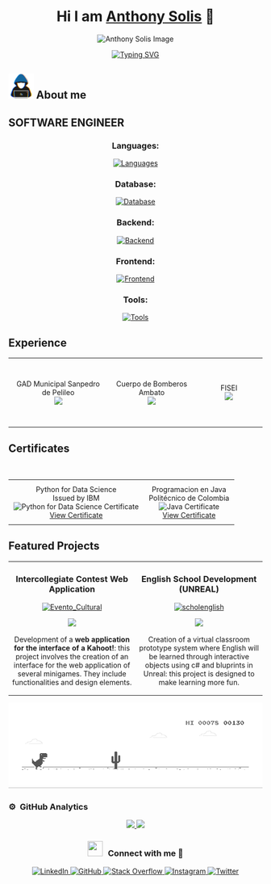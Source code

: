 <div align="center">
  <h1 align="center">Hi I am <a href="">Anthony Solis</a> 👋</h1>
  <img src="https://github.com/Anthony6887/Anthony6887/assets/109778441/c55bf218-e8b7-49e3-a11d-914de1e95e5d" alt="Anthony Solis Image">
</div>

<p align="center">
  <a href="https://github.com/DenverCoder1/readme-typing-svg">
    <img src="https://readme-typing-svg.herokuapp.com?font=Time+New+Roman&color=cyan&size=25&center=true&vCenter=true&width=600&height=100&lines=Junior+Developer..&hearts;++;Self-Taught+Front-End+Developer,;Back-End+Developer,;Active+Learner/Researcher,;Love+to+learn+new+stuffs..<3" alt="Typing SVG">
  </a>
</p>

## <img src="https://github.com/0xAbdulKhalid/0xAbdulKhalid/raw/main/assets/mdImages/about_me.gif" width="50px"> **About me**

## SOFTWARE ENGINEER
<div align="center">
  <h3>Languages:</h3>
  <a href="https://skillicons.dev"><img src="https://skillicons.dev/icons?i=js,php,typescript,java,python,matlab" alt="Languages"></a>

  <h3>Database:</h3>
<a href="https://skillicons.dev"><img src="https://skillicons.dev/icons?i=mysql,postgresql,mongodb,sqlite" alt="Database"></a>

  <h3>Backend:</h3>
  <a href="https://skillicons.dev"><img src="https://skillicons.dev/icons?i=express,nodejs,nestjs,firebase" alt="Backend"></a>

  <h3>Frontend:</h3>
  <a href="https://skillicons.dev"><img src="https://skillicons.dev/icons?i=html,css,tailwindcss,react,nextjs,angular" alt="Frontend"></a>

  <h3>Tools:</h3>
  <a href="https://skillicons.dev"><img src="https://skillicons.dev/icons?i=figma,postman,git,vscode" alt="Tools"></a>
</div>

## Experience

<table align="center">
  <tr>
    <td style="text-align: center; padding: 10px;">
      GAD Municipal Sanpedro de Pelileo<br>
      <img src="https://pelileo.gob.ec/portal/wp-content/uploads/2021/04/cropped-MARCA-GAD-PELILEO-05-1.png" width="200">
    </td>
    <td style="text-align: center; padding: 10px;">
      Cuerpo de Bomberos Ambato<br>
      <img src="https://scontent.fatf3-1.fna.fbcdn.net/v/t39.30808-6/362263000_683043853843962_5721593710097982444_n.jpg?_nc_cat=109&ccb=1-7&_nc_sid=5f2048&_nc_eui2=AeEgunpZxmgkx4WTIdIT_bM8v-2eKInWUqm_7Z4oidZSqYbUpjKJfdVgYtTOjUtdrTRZNuEQNaPojumCffrnCexQ&_nc_ohc=OOR6BcUF-hcQ7kNvgHsprkN&_nc_ht=scontent.fatf3-1.fna&oh=00_AYCONYtAUEdbz8oP9jk2a9nrCMp7HQlxmohFXh8CKC0wCA&oe=66596EF2" width="200">
    </td>
    <td style="text-align: center; padding: 50px;">
       FISEI<br>
      <img src="https://encrypted-tbn0.gstatic.com/images?q=tbn:ANd9GcSUXuUBfnTWwn8cxU7ohTFrvyWgMOA-bcDQHGwVABp53w&s" width="200">
    </td>
  </tr>
</table>

## Certificates

<table align="center">
  <tr>
    <td style="text-align: center; padding: 10px;">
      Python for Data Science<br>
      Issued by IBM<br>
      <img src="https://github.com/Anthony6887/Anthony6887/assets/109778441/22eb98be-abde-47db-a41f-7444ae0439cd" alt="Python for Data Science Certificate" width="200"><br>
      <a href="https://www.credly.com/badges/7e70b0cf-2ff8-4dda-b1d8-1347d287075a/public_url">View Certificate</a>
    </td>
    <br>
    <td style="text-align: center; padding: 10px;">
      Programacion en Java<br>
      Politécnico de Colombia<br>
      <img src="https://blog.facialix.com/wp-content/uploads/2024/05/Curso-de-Java-Nivel-Basico-GRATIS.jpg" alt="Java Certificate" width="200"><br>
      <a href="https://politecnicodecolombia.edu.co/contable/app/certificados/pages/certificado.php?Id=zJ2Ox0jpwYBGg6E7Gbda">View Certificate</a>
    </td>
  </tr>
</table>


## Featured Projects
<table>
<tr>
<td width="50%">
  <h3 align="center">Intercollegiate Contest Web Application</h3>
  <div align="center">
    <a href="https://github.com/Anthony6887/Evento_Cultural" target="_blank"><img src="https://github.com/Anthony6887/Anthony6887/assets/109778441/af08da65-bd1a-4faa-aede-778e06299fa7" width="400" alt="Evento_Cultural"></a>
    <p>
      <a href="https://github.com/Anthony6887/Evento_Cultural" target="_blank">
        <img src="https://img.shields.io/badge/CODE-ff9?style=for-the-badge&logo=github&logoColor=black">
      </a>
    </p>
  <p>Development of a <strong>web application for the interface of a Kahoot!</strong>: this project involves the creation of an interface for the web application of several minigames. They include functionalities and design elements.</p>  
  </div>                
</td>
<td width="50%">
  <h3 align="center">English School Development (UNREAL)</h3>
  <div align="center">
    <a href="https://github.com/Eduardlink/CasaAbiertaDas" target="_blank"><img src="https://github.com/Anthony6887/Anthony6887/assets/109778441/fd8ffe98-9944-4239-9911-a7fd4dcaae91" width="400" alt="scholenglish"></a>
    <br>
    <p>
      <a href="https://github.com/Eduardlink/CasaAbiertaDas" target="_blank">
        <img src="https://img.shields.io/badge/CODE-80ffaa?style=for-the-badge&logo=github&logoColor=black">
      </a>
    </p>
    <p>Creation of a virtual classroom prototype system where English will be learned through interactive objects using c# and bluprints in Unreal: this project is designed to make learning more fun. </p>
  </div>   
</td> 
</table>   

<p align="center">
  <img src="https://raw.githubusercontent.com/wangningkai/wangningkai/master/assets/dino.gif" alt="Dino GIF">
</p>

### ⚙️ &nbsp;GitHub Analytics

<p align="center">
<a href="https://github.com/ArmijosThais">
  <img height="180em" src="https://github-readme-stats-eight-theta.vercel.app/api?username=Anthony6887&show_icons=true&theme=algolia&include_all_commits=true&count_private=true"/>
  <img height="180em" src="https://github-readme-stats-eight-theta.vercel.app/api/top-langs/?username=Anthony6887&layout=compact&langs_count=8&theme=algolia"/>
</a>
</p>

<h3 align="center"><img src="https://media.giphy.com/media/iY8CRBdQXODJSCERIr/giphy.gif" width="30" height="30" style="margin-right: 10px;">Connect with me 🤝</h3>
<p align="center">
  <a href="https://www.linkedin.com/in/anthony-solis-3123191b1/" target="_blank">
    <img src="https://img.icons8.com/doodle/40/000000/linkedin--v2.png" alt="LinkedIn">
  </a>
  <a href="https://github.com/Anthony6887" target="_blank">
    <img src="https://img.icons8.com/doodle/40/000000/github--v1.png" alt="GitHub">
  </a>
  <a href="" target="_blank">
    <img src="https://img.icons8.com/external-tal-revivo-color-tal-revivo/40/000000/external-stack-overflow-is-a-question-and-answer-site-for-professional-logo-color-tal-revivo.png" alt="Stack Overflow">
  </a>
  <a href="" target="_blank">
    <img src="https://img.icons8.com/doodle/40/000000/instagram-new--v2.png" alt="Instagram">
  </a>
  <a href="" target="_blank">
    <img src="https://img.icons8.com/doodle/1x/twitter-squared--v2.png" alt="Twitter">
  </a>
</p>
